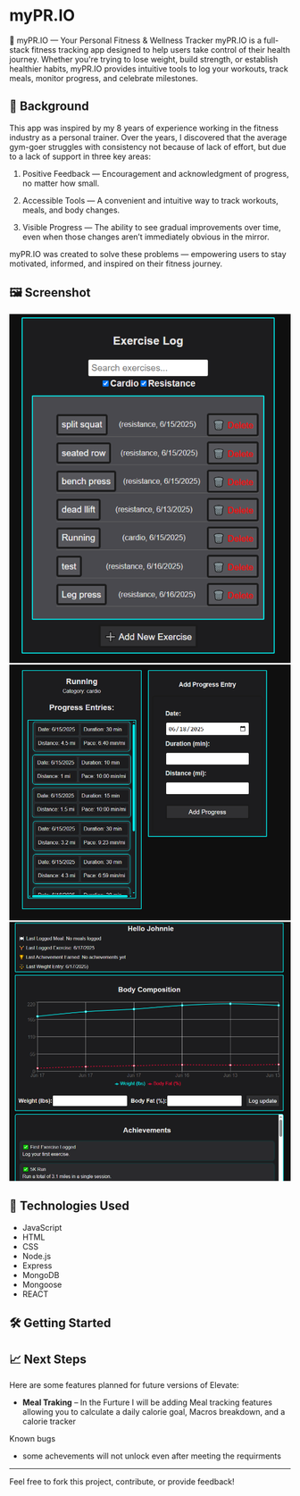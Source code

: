 # myPR.IO

💪 myPR.IO — Your Personal Fitness & Wellness Tracker
myPR.IO is a full-stack fitness tracking app designed to help users take control of their health journey. Whether you're trying to lose weight, build strength, or establish healthier habits, myPR.IO provides intuitive tools to log your workouts, track meals, monitor progress, and celebrate milestones.

## 🧠 Background

This app was inspired by my 8 years of experience working in the fitness industry as a personal trainer. Over the years, I discovered that the average gym-goer struggles with consistency not because of lack of effort, but due to a lack of support in three key areas:

1. Positive Feedback — Encouragement and acknowledgment of progress, no matter how small.

2. Accessible Tools — A convenient and intuitive way to track workouts, meals, and body changes.

3. Visible Progress — The ability to see gradual improvements over time, even when those changes aren’t immediately obvious in the mirror.

myPR.IO was created to solve these problems — empowering users to stay motivated, informed, and inspired on their fitness journey.

## 🖼️ Screenshot


![Excercise page](frontend/public/1.PNG)
![Progress Page](frontend/public/2.PNG)
![Home Page](frontend/public/Capture.PNG)

## 🚀 Technologies Used

- JavaScript
- HTML
- CSS
- Node.js
- Express
- MongoDB
- Mongoose
- REACT

## 🛠️ Getting Started

<!-- - [Click to View myPR.IO](https://elevateself-828b3b1b74f3.herokuapp.com/) -->



## 📈 Next Steps

Here are some features planned for future versions of Elevate:

- **Meal Traking** – In the Furture I will be adding Meal tracking features allowing you to calculate a daily calorie goal, Macros breakdown, and a calorie tracker



Known bugs
- some achevements will not unlock even after meeting the requirments

---

Feel free to fork this project, contribute, or provide feedback!

